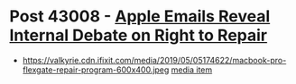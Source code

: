 # Post 43008 - [Apple Emails Reveal Internal Debate on Right to Repair](https://www.ifixit.com/News/43008/apple-emails-reveal-internal-debate-on-right-to-repair)

- https://valkyrie.cdn.ifixit.com/media/2019/05/05174622/macbook-pro-flexgate-repair-program-600x400.jpeg [media item](media-27381.md)